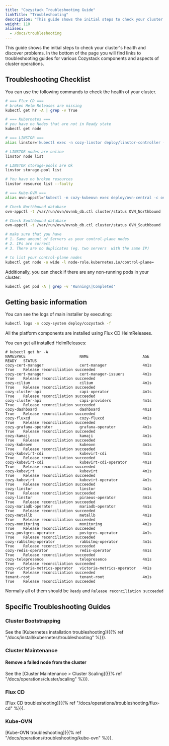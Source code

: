 ```yaml
---
title: "Cozystack Troubleshooting Guide"
linkTitle: "Troubleshooting"
description: "This guide shows the initial steps to check your cluster's health and discover problems."
weight: 110
aliases:
  - /docs/troubleshooting
---
```


This guide shows the initial steps to check your cluster's health and discover problems.
In the bottom of the page you will find links to troubleshooting guides for various Cozystack components and aspects of cluster operations.

## Troubleshooting Checklist

You can use the following commands to check the health of your cluster.

```bash
# === Flux CD ===
# broken Helm Releases are missing
kubectl get hr -A | grep -v True

# === Kubernetes ===
# you have no Nodes that are not in Ready state
kubectl get node

# === LINSTOR ===
alias linstor='kubectl exec -n cozy-linstor deploy/linstor-controller -ti -- linstor'

# LINSTOR nodes are online
linstor node list

# LINSTOR storage-pools are Ok
linstor storage-pool list

# You have no broken resources
linstor resource list --faulty

# === Kube-OVN ===
alias ovn-appctl='kubectl -n cozy-kubeovn exec deploy/ovn-central -c ovn-central -- ovn-appctl' 

# Check Northbound database
ovn-appctl -t /var/run/ovn/ovnnb_db.ctl cluster/status OVN_Northbound

# Check Southbound database
ovn-appctl -t /var/run/ovn/ovnsb_db.ctl cluster/status OVN_Southbound

# make sure that you have
# 1. Same amount of Servers as your control-plane nodes
# 2. IPs are correct
# 3. There are no duplicates (eg. two servers  with the same IP)

# to list your control-plane nodes
kubectl get node -o wide -l node-role.kubernetes.io/control-plane=
```

Additionally, you can check if there are any non-running pods in your cluster:
```bash
kubectl get pod -A | grep -v 'Running\|Completed'
```

## Getting basic information

You can see the logs of main installer by executing:

```bash
kubectl logs -n cozy-system deploy/cozystack -f
```

All the platform components are installed using Flux CD HelmReleases.

You can get all installed HelmReleases:

```console
# kubectl get hr -A
NAMESPACE                        NAME                        AGE    READY   STATUS
cozy-cert-manager                cert-manager                4m1s   True    Release reconciliation succeeded
cozy-cert-manager                cert-manager-issuers        4m1s   True    Release reconciliation succeeded
cozy-cilium                      cilium                      4m1s   True    Release reconciliation succeeded
cozy-cluster-api                 capi-operator               4m1s   True    Release reconciliation succeeded
cozy-cluster-api                 capi-providers              4m1s   True    Release reconciliation succeeded
cozy-dashboard                   dashboard                   4m1s   True    Release reconciliation succeeded
cozy-fluxcd                      cozy-fluxcd                 4m1s   True    Release reconciliation succeeded
cozy-grafana-operator            grafana-operator            4m1s   True    Release reconciliation succeeded
cozy-kamaji                      kamaji                      4m1s   True    Release reconciliation succeeded
cozy-kubeovn                     kubeovn                     4m1s   True    Release reconciliation succeeded
cozy-kubevirt-cdi                kubevirt-cdi                4m1s   True    Release reconciliation succeeded
cozy-kubevirt-cdi                kubevirt-cdi-operator       4m1s   True    Release reconciliation succeeded
cozy-kubevirt                    kubevirt                    4m1s   True    Release reconciliation succeeded
cozy-kubevirt                    kubevirt-operator           4m1s   True    Release reconciliation succeeded
cozy-linstor                     linstor                     4m1s   True    Release reconciliation succeeded
cozy-linstor                     piraeus-operator            4m1s   True    Release reconciliation succeeded
cozy-mariadb-operator            mariadb-operator            4m1s   True    Release reconciliation succeeded
cozy-metallb                     metallb                     4m1s   True    Release reconciliation succeeded
cozy-monitoring                  monitoring                  4m1s   True    Release reconciliation succeeded
cozy-postgres-operator           postgres-operator           4m1s   True    Release reconciliation succeeded
cozy-rabbitmq-operator           rabbitmq-operator           4m1s   True    Release reconciliation succeeded
cozy-redis-operator              redis-operator              4m1s   True    Release reconciliation succeeded
cozy-telepresence                telepresence                4m1s   True    Release reconciliation succeeded
cozy-victoria-metrics-operator   victoria-metrics-operator   4m1s   True    Release reconciliation succeeded
tenant-root                      tenant-root                 4m1s   True    Release reconciliation succeeded
```

Normally all of them should be `Ready` and `Release reconciliation succeeded`

## Specific Troubleshooting Guides

### Cluster Bootstrapping

See the [Kubernetes installation troubleshooting]({{% ref "/docs/install/kubernetes/troubleshooting" %}}).

### Cluster Maintenance

#### Remove a failed node from the cluster

See the [Cluster Maintenance > Cluster Scaling]({{% ref "/docs/operations/cluster/scaling" %}}).

### Flux CD

[Flux CD troubleshooting]({{% ref "/docs/operations/troubleshooting/flux-cd" %}}).

### Kube-OVN

[Kube-OVN troubleshooting]({{% ref "/docs/operations/troubleshooting/kube-ovn" %}}).

